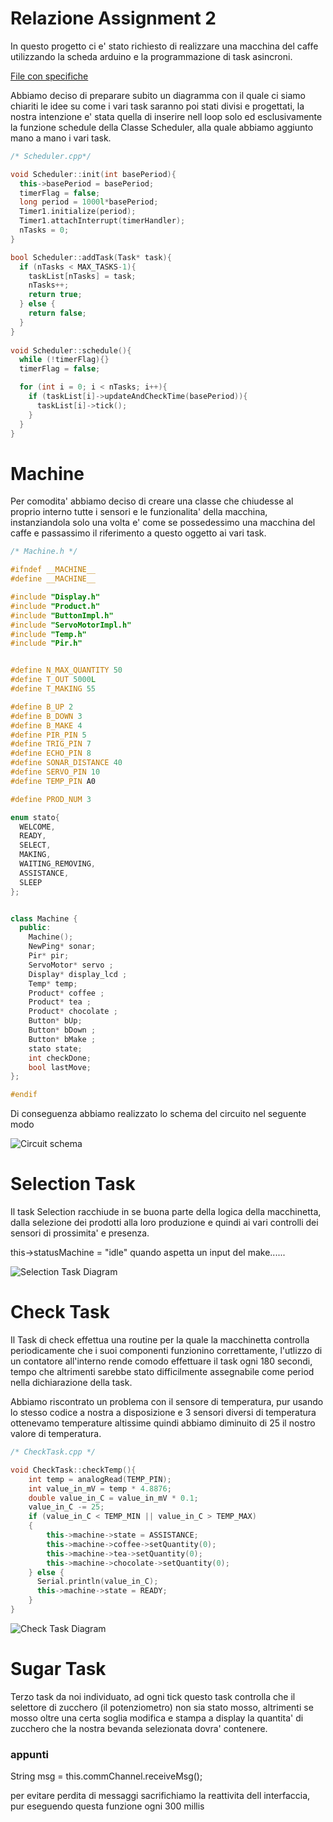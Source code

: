 # Relazione Assignment 2

In questo progetto ci e' stato richiesto di realizzare una macchina del caffe utilizzando la scheda arduino e la programmazione di task asincroni.

[File con specifiche](https://docs.google.com/document/d/171kcL1d1lW2kN3RdDfdvIkdIngGn8EvuipJRH7uKnXo/edit?usp=sharing)

Abbiamo deciso di preparare subito un diagramma con il quale ci siamo chiariti le idee su come i vari task saranno poi stati divisi e progettati, la nostra intenzione e' stata quella di inserire nell loop solo ed esclusivamente la funzione schedule della Classe Scheduler, alla quale abbiamo aggiunto mano a mano i vari task.

```cpp
/* Scheduler.cpp*/

void Scheduler::init(int basePeriod){
  this->basePeriod = basePeriod;
  timerFlag = false;
  long period = 1000l*basePeriod;
  Timer1.initialize(period);
  Timer1.attachInterrupt(timerHandler);
  nTasks = 0;
}

bool Scheduler::addTask(Task* task){
  if (nTasks < MAX_TASKS-1){
    taskList[nTasks] = task;
    nTasks++;
    return true;
  } else {
    return false; 
  }
}
  
void Scheduler::schedule(){ 
  while (!timerFlag){}  
  timerFlag = false;

  for (int i = 0; i < nTasks; i++){
    if (taskList[i]->updateAndCheckTime(basePeriod)){
      taskList[i]->tick();
    }
  }
}

```


# Machine

Per comodita' abbiamo deciso di creare una classe che chiudesse al proprio interno tutte i sensori e le funzionalita' della macchina, instanziandola solo una volta e' come se possedessimo una macchina del caffe e passassimo il riferimento a questo oggetto ai vari task.

```cpp
/* Machine.h */

#ifndef __MACHINE__
#define __MACHINE__

#include "Display.h"
#include "Product.h"
#include "ButtonImpl.h"
#include "ServoMotorImpl.h"
#include "Temp.h"
#include "Pir.h"


#define N_MAX_QUANTITY 50
#define T_OUT 5000L
#define T_MAKING 55

#define B_UP 2
#define B_DOWN 3
#define B_MAKE 4
#define PIR_PIN 5
#define TRIG_PIN 7
#define ECHO_PIN 8
#define SONAR_DISTANCE 40
#define SERVO_PIN 10
#define TEMP_PIN A0

#define PROD_NUM 3

enum stato{
  WELCOME,
  READY,
  SELECT,
  MAKING,
  WAITING_REMOVING,
  ASSISTANCE,
  SLEEP
};


class Machine {
  public:
    Machine();
    NewPing* sonar;
    Pir* pir;
    ServoMotor* servo ;
    Display* display_lcd ;
    Temp* temp;
    Product* coffee ;
    Product* tea ;
    Product* chocolate ;
    Button* bUp;
    Button* bDown ;
    Button* bMake ;
    stato state;
    int checkDone;
    bool lastMove;
};

#endif
```

Di conseguenza abbiamo realizzato lo schema del circuito nel seguente modo

![Circuit schema](https://github.com/LuKe2Ink/Es_IoT/raw/main/Es2/thinkercad.png)

# Selection Task

Il task Selection racchiude in se buona parte della logica della macchinetta, dalla selezione dei prodotti alla loro produzione e quindi ai vari controlli dei sensori di prossimita' e presenza.


this->statusMachine = "idle" quando aspetta un input del make......

![Selection Task Diagram](https://github.com/LuKe2Ink/Es_IoT/raw/main/Es2/SelectionTask.png)

# Check Task

Il Task di check effettua una routine per la quale la macchinetta controlla periodicamente che i suoi componenti funzionino correttamente, l'utlizzo di un contatore all'interno rende comodo effettuare il task ogni 180 secondi, tempo che altrimenti sarebbe stato difficilmente assegnabile come period nella dichiarazione della task.

Abbiamo riscontrato un problema con il sensore di temperatura, pur usando lo stesso codice a nostra a disposizione e 3 sensori diversi di temperatura ottenevamo temperature altissime quindi abbiamo diminuito di 25 il nostro valore di temperatura.

```cpp
/* CheckTask.cpp */

void CheckTask::checkTemp(){
    int temp = analogRead(TEMP_PIN);
    int value_in_mV = temp * 4.8876;
    double value_in_C = value_in_mV * 0.1;
    value_in_C -= 25;
    if (value_in_C < TEMP_MIN || value_in_C > TEMP_MAX)
    {
        this->machine->state = ASSISTANCE;
        this->machine->coffee->setQuantity(0);
        this->machine->tea->setQuantity(0);
        this->machine->chocolate->setQuantity(0);
    } else {
      Serial.println(value_in_C);
      this->machine->state = READY;
    }
}
```

![Check Task Diagram](https://github.com/LuKe2Ink/Es_IoT/raw/main/Es2/checkTask.png)


# Sugar Task

Terzo task da noi individuato, ad ogni tick questo task controlla che il selettore di zucchero (il potenziometro) non sia stato mosso, altrimenti se mosso oltre una certa soglia modifica e stampa a display la quantita' di zucchero che la nostra bevanda selezionata  dovra' contenere.





### appunti

   String msg = this.commChannel.receiveMsg();
        

per evitare perdita di messaggi sacrifichiamo la reattivita dell interfaccia, pur eseguendo questa funzione ogni 300 millis 